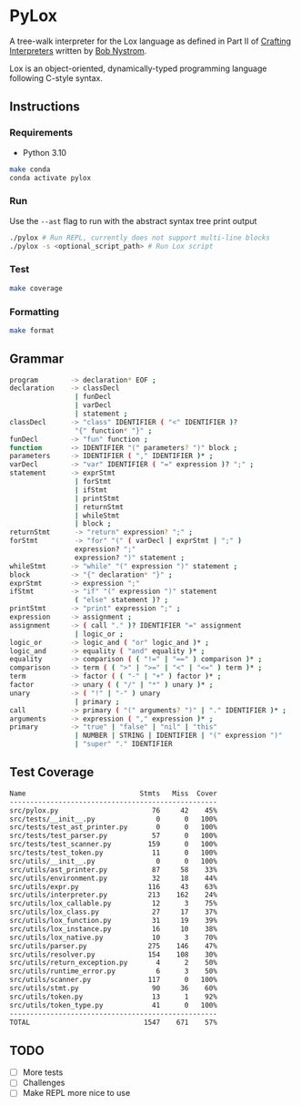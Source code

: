# PyLox
A tree-walk interpreter for the Lox language as defined in Part II of [Crafting Interpreters](https://craftinginterpreters.com/) written by [Bob Nystrom](https://github.com/munificent). 

Lox is an object-oriented, dynamically-typed programming language following C-style syntax.

## Instructions

### Requirements
- Python 3.10

```bash
make conda
conda activate pylox
```

### Run
Use the `--ast` flag to run with the abstract syntax tree print output
```bash
./pylox # Run REPL, currently does not support multi-line blocks
./pylox -s <optional_script_path> # Run Lox script 
```

### Test
```bash
make coverage
```

### Formatting
```bash
make format
```

## Grammar
```bash
program        -> declaration* EOF ;
declaration    -> classDecl
                | funDecl
                | varDecl
                | statement ;
classDecl      -> "class" IDENTIFIER ( "<" IDENTIFIER )?
                "{" function* "}" ;
funDecl        -> "fun" function ;
function       -> IDENTIFIER "(" parameters? ")" block ;
parameters     -> IDENTIFIER ( "," IDENTIFIER )* ;
varDecl        -> "var" IDENTIFIER ( "=" expression )? ";" ;
statement      -> exprStmt
                | forStmt
                | ifStmt
                | printStmt
                | returnStmt
                | whileStmt
                | block ;
returnStmt      -> "return" expression? ";" ;
forStmt         -> "for" "(" ( varDecl | exprStmt | ";" )
                expression? ";"
                expression? ")" statement ;
whileStmt      -> "while" "(" expression ")" statement ;
block          -> "{" declaration* "}" ;
exprStmt       -> expression ";"
ifStmt         -> "if" "(" expression ")" statement
                ( "else" statement )? ;
printStmt      -> "print" expression ";" ;
expression     -> assignment ;
assignment     -> ( call "." )? IDENTIFIER "=" assignment
                | logic_or ;
logic_or       -> logic_and ( "or" logic_and )* ;
logic_and      -> equality ( "and" equality )* ;
equality       -> comparison ( ( "!=" | "==" ) comparison )* ;
comparison     -> term ( ( ">" | ">=" | "<" | "<=" ) term )* ;
term           -> factor ( ( "-" | "+" ) factor )* ;
factor         -> unary ( ( "/" | "*" ) unary )* ;
unary          -> ( "!" | "-" ) unary
                | primary ;
call           -> primary ( "(" arguments? ")" | "." IDENTIFIER )* ;
arguments      -> expression ( "," expression )* ;
primary        -> "true" | "false" | "nil" | "this"
                | NUMBER | STRING | IDENTIFIER | "(" expression ")"
                | "super" "." IDENTIFIER
```

## Test Coverage
```bash
Name                            Stmts   Miss  Cover
---------------------------------------------------
src/pylox.py                       76     42    45%
src/tests/__init__.py               0      0   100%
src/tests/test_ast_printer.py       0      0   100%
src/tests/test_parser.py           57      0   100%
src/tests/test_scanner.py         159      0   100%
src/tests/test_token.py            11      0   100%
src/utils/__init__.py               0      0   100%
src/utils/ast_printer.py           87     58    33%
src/utils/environment.py           32     18    44%
src/utils/expr.py                 116     43    63%
src/utils/interpreter.py          213    162    24%
src/utils/lox_callable.py          12      3    75%
src/utils/lox_class.py             27     17    37%
src/utils/lox_function.py          31     19    39%
src/utils/lox_instance.py          16     10    38%
src/utils/lox_native.py            10      3    70%
src/utils/parser.py               275    146    47%
src/utils/resolver.py             154    108    30%
src/utils/return_exception.py       4      2    50%
src/utils/runtime_error.py          6      3    50%
src/utils/scanner.py              117      0   100%
src/utils/stmt.py                  90     36    60%
src/utils/token.py                 13      1    92%
src/utils/token_type.py            41      0   100%
---------------------------------------------------
TOTAL                            1547    671    57%
```

## TODO
- [ ] More tests
- [ ] Challenges
- [ ] Make REPL more nice to use